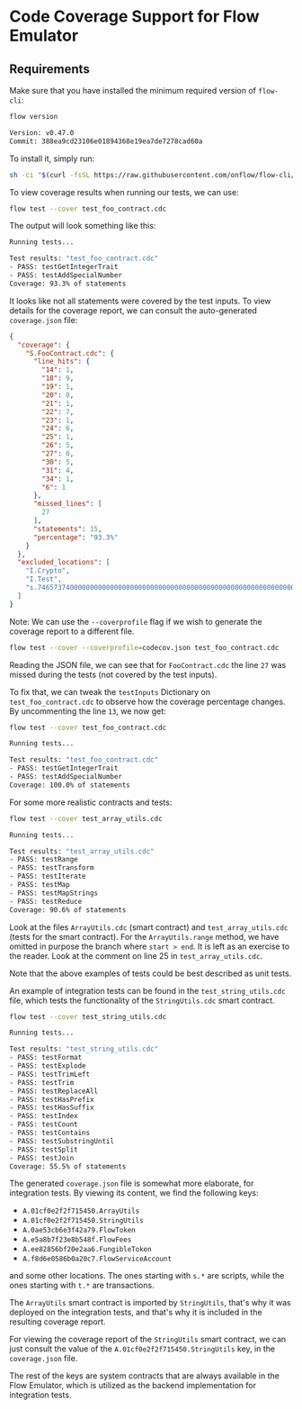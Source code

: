 # Code Coverage Support for Flow Emulator

## Requirements

Make sure that you have installed the minimum required version of `flow-cli`:

```bash
flow version

Version: v0.47.0
Commit: 388ea9cd23106e01894368e19ea7de7278cad60a
```

To install it, simply run:

```bash
sh -ci "$(curl -fsSL https://raw.githubusercontent.com/onflow/flow-cli/master/install.sh)" -- v0.47.0
```

To view coverage results when running our tests, we can use:

```bash
flow test --cover test_foo_contract.cdc
```

The output will look something like this:

```bash
Running tests...

Test results: "test_foo_contract.cdc"
- PASS: testGetIntegerTrait
- PASS: testAddSpecialNumber
Coverage: 93.3% of statements
```

It looks like not all statements were covered by the test inputs. To view details for the coverage report,
we can consult the auto-generated `coverage.json` file:

```json
{
  "coverage": {
    "S.FooContract.cdc": {
      "line_hits": {
        "14": 1,
        "18": 9,
        "19": 1,
        "20": 8,
        "21": 1,
        "22": 7,
        "23": 1,
        "24": 6,
        "25": 1,
        "26": 5,
        "27": 0,
        "30": 5,
        "31": 4,
        "34": 1,
        "6": 1
      },
      "missed_lines": [
        27
      ],
      "statements": 15,
      "percentage": "93.3%"
    }
  },
  "excluded_locations": [
    "I.Crypto",
    "I.Test",
    "s.7465737400000000000000000000000000000000000000000000000000000000"
  ]
}
```

Note: We can use the `--coverprofile` flag if we wish to generate the coverage report to a different file.

```bash
flow test --cover --coverprofile=codecov.json test_foo_contract.cdc
```

Reading the JSON file, we can see that for `FooContract.cdc` the line `27` was missed during the tests (not covered by the test inputs).

To fix that, we can tweak the `testInputs` Dictionary on `test_foo_contract.cdc` to observe how the coverage percentage changes. By uncommenting the line `13`, we now get:

```bash
flow test --cover test_foo_contract.cdc

Running tests...

Test results: "test_foo_contract.cdc"
- PASS: testGetIntegerTrait
- PASS: testAddSpecialNumber
Coverage: 100.0% of statements
```

For some more realistic contracts and tests:

```bash
flow test --cover test_array_utils.cdc

Running tests...

Test results: "test_array_utils.cdc"
- PASS: testRange
- PASS: testTransform
- PASS: testIterate
- PASS: testMap
- PASS: testMapStrings
- PASS: testReduce
Coverage: 90.6% of statements
```

Look at the files `ArrayUtils.cdc` (smart contract) and `test_array_utils.cdc` (tests for the smart contract). For the `ArrayUtils.range` method, we have omitted in purpose the branch where `start > end`. It is left as an exercise to the reader. Look at the comment on line 25 in `test_array_utils.cdc`.

Note that the above examples of tests could be best described as unit tests.

An example of integration tests can be found in the `test_string_utils.cdc` file, which tests the functionality of the `StringUtils.cdc` smart contract.

```bash
flow test --cover test_string_utils.cdc

Running tests...

Test results: "test_string_utils.cdc"
- PASS: testFormat
- PASS: testExplode
- PASS: testTrimLeft
- PASS: testTrim
- PASS: testReplaceAll
- PASS: testHasPrefix
- PASS: testHasSuffix
- PASS: testIndex
- PASS: testCount
- PASS: testContains
- PASS: testSubstringUntil
- PASS: testSplit
- PASS: testJoin
Coverage: 55.5% of statements
```

The generated `coverage.json` file is somewhat more elaborate, for integration tests. By viewing its content, we find the following keys:

- `A.01cf0e2f2f715450.ArrayUtils`
- `A.01cf0e2f2f715450.StringUtils`
- `A.0ae53cb6e3f42a79.FlowToken`
- `A.e5a8b7f23e8b548f.FlowFees`
- `A.ee82856bf20e2aa6.FungibleToken`
- `A.f8d6e0586b0a20c7.FlowServiceAccount`

and some other locations. The ones starting with `s.*` are scripts, while the ones starting with `t.*` are transactions.

The `ArrayUtils` smart contract is imported by `StringUtils`, that's why it was deployed on the integration tests, and that's why it is included in the resulting coverage report.

For viewing the coverage report of the `StringUtils` smart contract, we can just consult the value of the `A.01cf0e2f2f715450.StringUtils` key, in the `coverage.json` file.

The rest of the keys are system contracts that are always available in the Flow Emulator, which is utilized as the backend implementation for integration tests.
